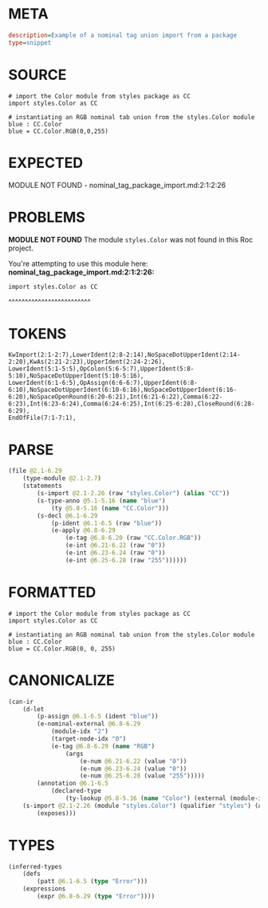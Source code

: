 # META
~~~ini
description=Example of a nominal tag union import from a package
type=snippet
~~~
# SOURCE
~~~roc
# import the Color module from styles package as CC
import styles.Color as CC

# instantiating an RGB nominal tab union from the styles.Color module
blue : CC.Color
blue = CC.Color.RGB(0,0,255)
~~~
# EXPECTED
MODULE NOT FOUND - nominal_tag_package_import.md:2:1:2:26
# PROBLEMS
**MODULE NOT FOUND**
The module `styles.Color` was not found in this Roc project.

You're attempting to use this module here:
**nominal_tag_package_import.md:2:1:2:26:**
```roc
import styles.Color as CC
```
^^^^^^^^^^^^^^^^^^^^^^^^^


# TOKENS
~~~zig
KwImport(2:1-2:7),LowerIdent(2:8-2:14),NoSpaceDotUpperIdent(2:14-2:20),KwAs(2:21-2:23),UpperIdent(2:24-2:26),
LowerIdent(5:1-5:5),OpColon(5:6-5:7),UpperIdent(5:8-5:10),NoSpaceDotUpperIdent(5:10-5:16),
LowerIdent(6:1-6:5),OpAssign(6:6-6:7),UpperIdent(6:8-6:10),NoSpaceDotUpperIdent(6:10-6:16),NoSpaceDotUpperIdent(6:16-6:20),NoSpaceOpenRound(6:20-6:21),Int(6:21-6:22),Comma(6:22-6:23),Int(6:23-6:24),Comma(6:24-6:25),Int(6:25-6:28),CloseRound(6:28-6:29),
EndOfFile(7:1-7:1),
~~~
# PARSE
~~~clojure
(file @2.1-6.29
	(type-module @2.1-2.7)
	(statements
		(s-import @2.1-2.26 (raw "styles.Color") (alias "CC"))
		(s-type-anno @5.1-5.16 (name "blue")
			(ty @5.8-5.16 (name "CC.Color")))
		(s-decl @6.1-6.29
			(p-ident @6.1-6.5 (raw "blue"))
			(e-apply @6.8-6.29
				(e-tag @6.8-6.20 (raw "CC.Color.RGB"))
				(e-int @6.21-6.22 (raw "0"))
				(e-int @6.23-6.24 (raw "0"))
				(e-int @6.25-6.28 (raw "255"))))))
~~~
# FORMATTED
~~~roc
# import the Color module from styles package as CC
import styles.Color as CC

# instantiating an RGB nominal tab union from the styles.Color module
blue : CC.Color
blue = CC.Color.RGB(0, 0, 255)
~~~
# CANONICALIZE
~~~clojure
(can-ir
	(d-let
		(p-assign @6.1-6.5 (ident "blue"))
		(e-nominal-external @6.8-6.29
			(module-idx "2")
			(target-node-idx "0")
			(e-tag @6.8-6.29 (name "RGB")
				(args
					(e-num @6.21-6.22 (value "0"))
					(e-num @6.23-6.24 (value "0"))
					(e-num @6.25-6.28 (value "255")))))
		(annotation @6.1-6.5
			(declared-type
				(ty-lookup @5.8-5.16 (name "Color") (external (module-idx "2") (target-node-idx "0"))))))
	(s-import @2.1-2.26 (module "styles.Color") (qualifier "styles") (alias "CC")
		(exposes)))
~~~
# TYPES
~~~clojure
(inferred-types
	(defs
		(patt @6.1-6.5 (type "Error")))
	(expressions
		(expr @6.8-6.29 (type "Error"))))
~~~
